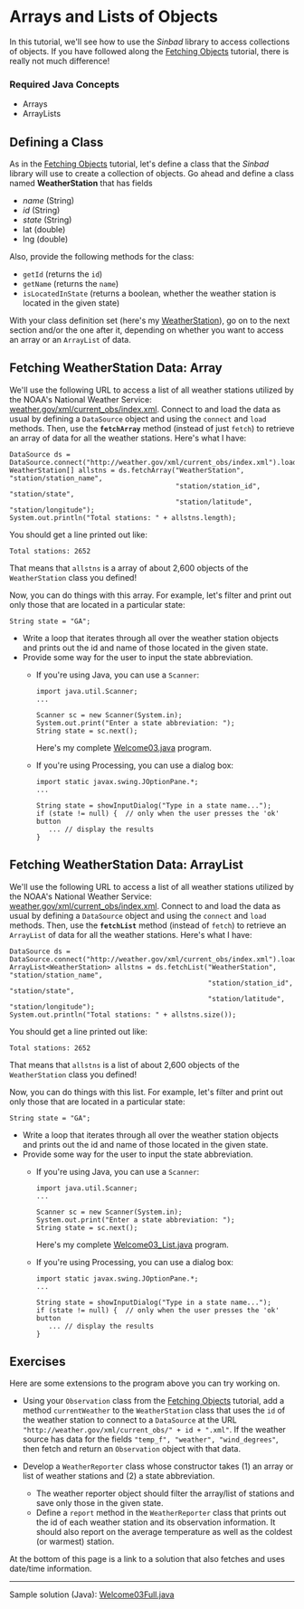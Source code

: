 
# Arrays and Lists of Objects

In this tutorial, we'll see how to use the *Sinbad* library to access collections of objects. If you have followed along the [Fetching Objects](welcome02-obj.md) tutorial, there is really not much difference!

### Required Java Concepts

* Arrays
* ArrayLists

## Defining a Class

As in the [Fetching Objects](welcome02-obj.md) tutorial, let's define a class that the *Sinbad* library will use to create a collection of objects. Go ahead and define a class named **WeatherStation** that has fields

* *name* (String)
* *id* (String)
* *state* (String)
* lat (double)
* lng (double)

Also, provide the following methods for the class:

* `getId` (returns the `id`)
* `getName` (returns the `name`)
* `isLocatedInState` (returns a boolean, whether the weather station is located in the given state)

With your class definition set (here's my [WeatherStation](WeatherStation.java)), go on to the next section and/or the one after it, depending on whether you want to access an array or an `ArrayList` of data.

## Fetching WeatherStation Data: Array

We'll use the following URL to access a list of all weather stations utilized by the NOAA's National Weather Service: [weather.gov/xml/current_obs/index.xml](http://weather.gov/xml/current_obs/index.xml). Connect to and load the data as usual by defining a `DataSource` object and using the `connect` and `load` methods. Then, use the **`fetchArray`** method (instead of just `fetch`) to retrieve an array of data for all the weather stations. Here's what I have:

````
DataSource ds = DataSource.connect("http://weather.gov/xml/current_obs/index.xml").load();
WeatherStation[] allstns = ds.fetchArray("WeatherStation", "station/station_name", 
                                         "station/station_id", "station/state",
                                         "station/latitude", "station/longitude");
System.out.println("Total stations: " + allstns.length);
````

You should get a line printed out like:

````
Total stations: 2652
````

That means that `allstns` is a array of about 2,600 objects of the `WeatherStation` class you defined! 

Now, you can do things with this array. For example, let's filter and print out only those that are located in a particular state:

````
String state = "GA";
````

* Write a loop that iterates through all over the weather station objects and prints out the id and name of those located in the given state.
* Provide some way for the user to input the state abbreviation. 
  * If you're using Java, you can use a `Scanner`:
  
        import java.util.Scanner;
        ...
        
        Scanner sc = new Scanner(System.in);
        System.out.print("Enter a state abbreviation: ");
        String state = sc.next();
        
    Here's my complete [Welcome03.java](Welcome03.java) program.

  * If you're using Processing, you can use a dialog box:
  
        import static javax.swing.JOptionPane.*;
        ...
        
        String state = showInputDialog("Type in a state name...");
        if (state != null) {  // only when the user presses the 'ok' button
           ... // display the results
        }


## Fetching WeatherStation Data: ArrayList

We'll use the following URL to access a list of all weather stations utilized by the NOAA's National Weather Service: [weather.gov/xml/current_obs/index.xml](http://weather.gov/xml/current_obs/index.xml). Connect to and load the data as usual by defining a `DataSource` object and using the `connect` and `load` methods. Then, use the **`fetchList`** method (instead of `fetch`) to retrieve an `ArrayList` of data for all the weather stations. Here's what I have:

````
DataSource ds = DataSource.connect("http://weather.gov/xml/current_obs/index.xml").load();
ArrayList<WeatherStation> allstns = ds.fetchList("WeatherStation", "station/station_name", 
                                                 "station/station_id", "station/state",
                                                 "station/latitude", "station/longitude");
System.out.println("Total stations: " + allstns.size());
````

You should get a line printed out like:

````
Total stations: 2652
````

That means that `allstns` is a list of about 2,600 objects of the `WeatherStation` class you defined! 

Now, you can do things with this list. For example, let's filter and print out only those that are located in a particular state:

````
String state = "GA";
````

* Write a loop that iterates through all over the weather station objects and prints out the id and name of those located in the given state.
* Provide some way for the user to input the state abbreviation. 
  * If you're using Java, you can use a `Scanner`:
  
        import java.util.Scanner;
        ...
        
        Scanner sc = new Scanner(System.in);
        System.out.print("Enter a state abbreviation: ");
        String state = sc.next();
        
    Here's my complete [Welcome03_List.java](Welcome03_List.java) program.

  * If you're using Processing, you can use a dialog box:
  
        import static javax.swing.JOptionPane.*;
        ...
        
        String state = showInputDialog("Type in a state name...");
        if (state != null) {  // only when the user presses the 'ok' button
           ... // display the results
        }




## Exercises

Here are some extensions to the program above you can try working on. 

* Using your `Observation` class from the [Fetching Objects](welcome02-obj.md) tutorial, add a method `currentWeather` to the `WeatherStation` class that uses the `id` of the weather station to connect to a `DataSource` at the URL `"http://weather.gov/xml/current_obs/" + id + ".xml"`. If the weather source has data for the fields `"temp_f", "weather", "wind_degrees"`, then fetch and return an `Observation` object with that data. 

* Develop a `WeatherReporter` class whose constructor takes (1) an array or list of weather stations and (2) a state abbreviation. 
  * The weather reporter object should filter the array/list of stations and save only those in the given state.
  * Define a `report` method in the `WeatherReporter` class that prints out the id of each weather station and its observation information. It should also report on the average temperature as well as the coldest (or warmest) station.
  
At the bottom of this page is a link to a solution that also fetches and uses date/time information.

-------

Sample solution (Java): [Welcome03Full.java](Welcome03Full.java)
